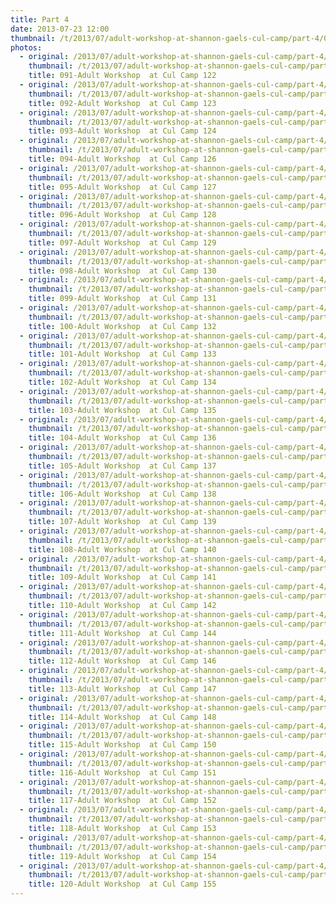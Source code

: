 ```yaml
---
title: Part 4
date: 2013-07-23 12:00
thumbnail: /t/2013/07/adult-workshop-at-shannon-gaels-cul-camp/part-4/091-adult-workshop-at-cul-camp-122.jpg
photos:
  - original: /2013/07/adult-workshop-at-shannon-gaels-cul-camp/part-4/091-adult-workshop-at-cul-camp-122.jpg
    thumbnail: /t/2013/07/adult-workshop-at-shannon-gaels-cul-camp/part-4/091-adult-workshop-at-cul-camp-122.jpg
    title: 091-Adult Workshop  at Cul Camp 122
  - original: /2013/07/adult-workshop-at-shannon-gaels-cul-camp/part-4/092-adult-workshop-at-cul-camp-123.jpg
    thumbnail: /t/2013/07/adult-workshop-at-shannon-gaels-cul-camp/part-4/092-adult-workshop-at-cul-camp-123.jpg
    title: 092-Adult Workshop  at Cul Camp 123
  - original: /2013/07/adult-workshop-at-shannon-gaels-cul-camp/part-4/093-adult-workshop-at-cul-camp-124.jpg
    thumbnail: /t/2013/07/adult-workshop-at-shannon-gaels-cul-camp/part-4/093-adult-workshop-at-cul-camp-124.jpg
    title: 093-Adult Workshop  at Cul Camp 124
  - original: /2013/07/adult-workshop-at-shannon-gaels-cul-camp/part-4/094-adult-workshop-at-cul-camp-126.jpg
    thumbnail: /t/2013/07/adult-workshop-at-shannon-gaels-cul-camp/part-4/094-adult-workshop-at-cul-camp-126.jpg
    title: 094-Adult Workshop  at Cul Camp 126
  - original: /2013/07/adult-workshop-at-shannon-gaels-cul-camp/part-4/095-adult-workshop-at-cul-camp-127.jpg
    thumbnail: /t/2013/07/adult-workshop-at-shannon-gaels-cul-camp/part-4/095-adult-workshop-at-cul-camp-127.jpg
    title: 095-Adult Workshop  at Cul Camp 127
  - original: /2013/07/adult-workshop-at-shannon-gaels-cul-camp/part-4/096-adult-workshop-at-cul-camp-128.jpg
    thumbnail: /t/2013/07/adult-workshop-at-shannon-gaels-cul-camp/part-4/096-adult-workshop-at-cul-camp-128.jpg
    title: 096-Adult Workshop  at Cul Camp 128
  - original: /2013/07/adult-workshop-at-shannon-gaels-cul-camp/part-4/097-adult-workshop-at-cul-camp-129.jpg
    thumbnail: /t/2013/07/adult-workshop-at-shannon-gaels-cul-camp/part-4/097-adult-workshop-at-cul-camp-129.jpg
    title: 097-Adult Workshop  at Cul Camp 129
  - original: /2013/07/adult-workshop-at-shannon-gaels-cul-camp/part-4/098-adult-workshop-at-cul-camp-130.jpg
    thumbnail: /t/2013/07/adult-workshop-at-shannon-gaels-cul-camp/part-4/098-adult-workshop-at-cul-camp-130.jpg
    title: 098-Adult Workshop  at Cul Camp 130
  - original: /2013/07/adult-workshop-at-shannon-gaels-cul-camp/part-4/099-adult-workshop-at-cul-camp-131.jpg
    thumbnail: /t/2013/07/adult-workshop-at-shannon-gaels-cul-camp/part-4/099-adult-workshop-at-cul-camp-131.jpg
    title: 099-Adult Workshop  at Cul Camp 131
  - original: /2013/07/adult-workshop-at-shannon-gaels-cul-camp/part-4/100-adult-workshop-at-cul-camp-132.jpg
    thumbnail: /t/2013/07/adult-workshop-at-shannon-gaels-cul-camp/part-4/100-adult-workshop-at-cul-camp-132.jpg
    title: 100-Adult Workshop  at Cul Camp 132
  - original: /2013/07/adult-workshop-at-shannon-gaels-cul-camp/part-4/101-adult-workshop-at-cul-camp-133.jpg
    thumbnail: /t/2013/07/adult-workshop-at-shannon-gaels-cul-camp/part-4/101-adult-workshop-at-cul-camp-133.jpg
    title: 101-Adult Workshop  at Cul Camp 133
  - original: /2013/07/adult-workshop-at-shannon-gaels-cul-camp/part-4/102-adult-workshop-at-cul-camp-134.jpg
    thumbnail: /t/2013/07/adult-workshop-at-shannon-gaels-cul-camp/part-4/102-adult-workshop-at-cul-camp-134.jpg
    title: 102-Adult Workshop  at Cul Camp 134
  - original: /2013/07/adult-workshop-at-shannon-gaels-cul-camp/part-4/103-adult-workshop-at-cul-camp-135.jpg
    thumbnail: /t/2013/07/adult-workshop-at-shannon-gaels-cul-camp/part-4/103-adult-workshop-at-cul-camp-135.jpg
    title: 103-Adult Workshop  at Cul Camp 135
  - original: /2013/07/adult-workshop-at-shannon-gaels-cul-camp/part-4/104-adult-workshop-at-cul-camp-136.jpg
    thumbnail: /t/2013/07/adult-workshop-at-shannon-gaels-cul-camp/part-4/104-adult-workshop-at-cul-camp-136.jpg
    title: 104-Adult Workshop  at Cul Camp 136
  - original: /2013/07/adult-workshop-at-shannon-gaels-cul-camp/part-4/105-adult-workshop-at-cul-camp-137.jpg
    thumbnail: /t/2013/07/adult-workshop-at-shannon-gaels-cul-camp/part-4/105-adult-workshop-at-cul-camp-137.jpg
    title: 105-Adult Workshop  at Cul Camp 137
  - original: /2013/07/adult-workshop-at-shannon-gaels-cul-camp/part-4/106-adult-workshop-at-cul-camp-138.jpg
    thumbnail: /t/2013/07/adult-workshop-at-shannon-gaels-cul-camp/part-4/106-adult-workshop-at-cul-camp-138.jpg
    title: 106-Adult Workshop  at Cul Camp 138
  - original: /2013/07/adult-workshop-at-shannon-gaels-cul-camp/part-4/107-adult-workshop-at-cul-camp-139.jpg
    thumbnail: /t/2013/07/adult-workshop-at-shannon-gaels-cul-camp/part-4/107-adult-workshop-at-cul-camp-139.jpg
    title: 107-Adult Workshop  at Cul Camp 139
  - original: /2013/07/adult-workshop-at-shannon-gaels-cul-camp/part-4/108-adult-workshop-at-cul-camp-140.jpg
    thumbnail: /t/2013/07/adult-workshop-at-shannon-gaels-cul-camp/part-4/108-adult-workshop-at-cul-camp-140.jpg
    title: 108-Adult Workshop  at Cul Camp 140
  - original: /2013/07/adult-workshop-at-shannon-gaels-cul-camp/part-4/109-adult-workshop-at-cul-camp-141.jpg
    thumbnail: /t/2013/07/adult-workshop-at-shannon-gaels-cul-camp/part-4/109-adult-workshop-at-cul-camp-141.jpg
    title: 109-Adult Workshop  at Cul Camp 141
  - original: /2013/07/adult-workshop-at-shannon-gaels-cul-camp/part-4/110-adult-workshop-at-cul-camp-142.jpg
    thumbnail: /t/2013/07/adult-workshop-at-shannon-gaels-cul-camp/part-4/110-adult-workshop-at-cul-camp-142.jpg
    title: 110-Adult Workshop  at Cul Camp 142
  - original: /2013/07/adult-workshop-at-shannon-gaels-cul-camp/part-4/111-adult-workshop-at-cul-camp-144.jpg
    thumbnail: /t/2013/07/adult-workshop-at-shannon-gaels-cul-camp/part-4/111-adult-workshop-at-cul-camp-144.jpg
    title: 111-Adult Workshop  at Cul Camp 144
  - original: /2013/07/adult-workshop-at-shannon-gaels-cul-camp/part-4/112-adult-workshop-at-cul-camp-146.jpg
    thumbnail: /t/2013/07/adult-workshop-at-shannon-gaels-cul-camp/part-4/112-adult-workshop-at-cul-camp-146.jpg
    title: 112-Adult Workshop  at Cul Camp 146
  - original: /2013/07/adult-workshop-at-shannon-gaels-cul-camp/part-4/113-adult-workshop-at-cul-camp-147.jpg
    thumbnail: /t/2013/07/adult-workshop-at-shannon-gaels-cul-camp/part-4/113-adult-workshop-at-cul-camp-147.jpg
    title: 113-Adult Workshop  at Cul Camp 147
  - original: /2013/07/adult-workshop-at-shannon-gaels-cul-camp/part-4/114-adult-workshop-at-cul-camp-148.jpg
    thumbnail: /t/2013/07/adult-workshop-at-shannon-gaels-cul-camp/part-4/114-adult-workshop-at-cul-camp-148.jpg
    title: 114-Adult Workshop  at Cul Camp 148
  - original: /2013/07/adult-workshop-at-shannon-gaels-cul-camp/part-4/115-adult-workshop-at-cul-camp-150.jpg
    thumbnail: /t/2013/07/adult-workshop-at-shannon-gaels-cul-camp/part-4/115-adult-workshop-at-cul-camp-150.jpg
    title: 115-Adult Workshop  at Cul Camp 150
  - original: /2013/07/adult-workshop-at-shannon-gaels-cul-camp/part-4/116-adult-workshop-at-cul-camp-151.jpg
    thumbnail: /t/2013/07/adult-workshop-at-shannon-gaels-cul-camp/part-4/116-adult-workshop-at-cul-camp-151.jpg
    title: 116-Adult Workshop  at Cul Camp 151
  - original: /2013/07/adult-workshop-at-shannon-gaels-cul-camp/part-4/117-adult-workshop-at-cul-camp-152.jpg
    thumbnail: /t/2013/07/adult-workshop-at-shannon-gaels-cul-camp/part-4/117-adult-workshop-at-cul-camp-152.jpg
    title: 117-Adult Workshop  at Cul Camp 152
  - original: /2013/07/adult-workshop-at-shannon-gaels-cul-camp/part-4/118-adult-workshop-at-cul-camp-153.jpg
    thumbnail: /t/2013/07/adult-workshop-at-shannon-gaels-cul-camp/part-4/118-adult-workshop-at-cul-camp-153.jpg
    title: 118-Adult Workshop  at Cul Camp 153
  - original: /2013/07/adult-workshop-at-shannon-gaels-cul-camp/part-4/119-adult-workshop-at-cul-camp-154.jpg
    thumbnail: /t/2013/07/adult-workshop-at-shannon-gaels-cul-camp/part-4/119-adult-workshop-at-cul-camp-154.jpg
    title: 119-Adult Workshop  at Cul Camp 154
  - original: /2013/07/adult-workshop-at-shannon-gaels-cul-camp/part-4/120-adult-workshop-at-cul-camp-155.jpg
    thumbnail: /t/2013/07/adult-workshop-at-shannon-gaels-cul-camp/part-4/120-adult-workshop-at-cul-camp-155.jpg
    title: 120-Adult Workshop  at Cul Camp 155
---
```

